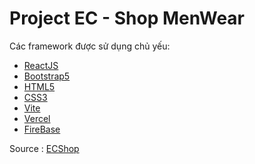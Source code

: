# Project EC - Shop MenWear

Các framework được sử dụng chủ yếu:

- [ReactJS](https://react.dev/)
- [Bootstrap5](https://getbootstrap.com/)
- [HTML5](https://www.w3schools.com/html/)
- [CSS3](https://www.w3schools.com/css/)
- [Vite](https://vitejs.dev/)
- [Vercel](https://vercel.com/)
- [FireBase](https://firebase.google.com/)

Source : [ECShop](https://github.com/nqk0605/ECShop.git)
